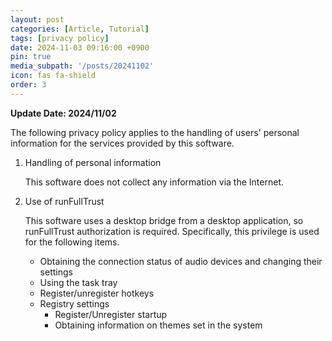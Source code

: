```yaml
---
layout: post
categories: [Article, Tutorial]
tags: [privacy policy]
date: 2024-11-03 09:16:00 +0900
pin: true
media_subpath: '/posts/20241102'
icon: fas fa-shield
order: 3
---
```


**Update Date: 2024/11/02**

The following privacy policy applies to the handling of users' personal information for the services provided by this software.

1. Handling of personal information

   This software does not collect any information via the Internet.

2. Use of runFullTrust

   This software uses a desktop bridge from a desktop application, so runFullTrust authorization is required. Specifically, this privilege is used for the following items.

   - Obtaining the connection status of audio devices and changing their settings
   - Using the task tray
   - Register/unregister hotkeys
   - Registry settings
     - Register/Unregister startup
     - Obtaining information on themes set in the system